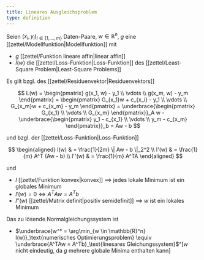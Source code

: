```yaml
---
title: Lineares Ausgleichsproblem
type: definition
---
```


Seien $(x_i, y_i)_{i \in \{ 1, \dots, m \}}$ Daten-Paare, $w \in \mathbb{R}^n$, $g$ eine [[zettel/Modellfunktion|Modellfunktion]] mit
- $g$ [[zettel/Funktion lineare affin|linear affin]]
- $l(w)$ die [[zettel/Loss-Funktion|Loss-Funktion]] des [[zettel/Least-Square Problem|Least-Square Problems]]

Es gilt bzgl. des [[zettel/Residuenvektor|Residuenvektors]]

$$
	L(w) = \begin{pmatrix}
		g(x_1, w) - y_1 \\
		\vdots \\
		g(x_m, w) - y_m
	\end{pmatrix} = \begin{pmatrix}
		G_{x_1}w + c_{x_i} - y_1 \\
		\vdots \\
		G_{x_m}w + c_{x_m} - y_m
	\end{pmatrix} = \underbrace{\begin{pmatrix}
		G_{x_1} \\
		\vdots \\
		G_{x_m}
	\end{pmatrix}}_A w - \underbrace{\begin{pmatrix}
		y_1 - c_{x_1} \\
		\vdots \\
		y_m - c_{x_m}
	\end{pmatrix}}_b = Aw - b
$$

und bzgl. der [[zettel/Loss-Funktion|Loss-Funktion]]

$$
	\begin{aligned}
	l(w) & = \frac{1}{2m} \| Aw - b \|_2^2 \\
	l'(w) & = \frac{1}{m} A^T (Aw - b) \\
	l''(w) & = \frac{1}{m} A^TA
	\end{aligned}
$$

und
- $l$ [[zettel/Funktion konvex|konvex]] $\implies$ jedes lokale Minimum ist ein globales Minimum
- $l'(w) = 0 \iff A^TAw = A^Tb$
- $l''(w)$ [[zettel/Matrix definit|positiv semidefinit]] $\implies$ $w$ ist ein lokales Minimum

Das zu lösende Normalgleichungssystem ist
- $\underbrace{w^* = \arg\min_{w \in \mathbb{R}^n} l(w)}_\text{numerisches Optimierungsproblem} \equiv \underbrace{A^TAw = A^Tb}_\text{linesares Gleichungssystem}$^[$w$ nicht eindeutig, da $g$ mehrere globale Minima enthalten kann]